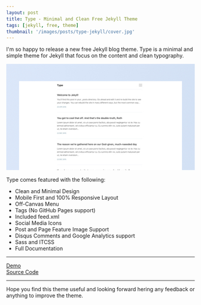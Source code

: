 ```yaml
---
layout: post
title: Type - Minimal and Clean Free Jekyll Theme
tags: [jekyll, free, theme]
thumbnail: '/images/posts/type-jekyll/cover.jpg'
---
```


I'm so happy to release a new free Jekyll blog theme. Type is a minimal and simple theme for Jekyll that focus on the content and clean typography.

![Type - Minimal and Clean Free Jekyll Theme](/images/posts/type-jekyll/cover.jpg)

Type comes featured with the following:

- Clean and Minimal Design
- Mobile First and 100% Responsive Layout
- Off-Canvas Menu
- Tags (No GitHub Pages support)
- Included feed.xml
- Social Media Icons
- Post and Page Feature Image Support
- Disqus Comments and Google Analytics support
- Sass and ITCSS
- Full Documentation

---

<div class='o-grid'>
  <div class='o-grid__col o-grid__col--2-4-m'>
    <a href='https://type-jekyll.aspirethemes.com/' target='_blank' class='c-btn c-btn--primary c-btn--full'>Demo</a>
  </div>
  <div class='o-grid__col o-grid__col--2-4-m'>
    <a href='https://github.com/aspirethemes/type' target='_blank' class='c-btn c-btn--secondary c-btn--full'>Source Code</a>
  </div>
</div>

---

Hope you find this theme useful and looking forward hering any feedback or anything to improve the theme.